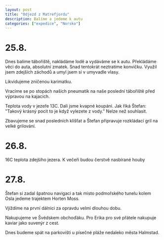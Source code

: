 ```yaml
---
layout: post
title: "Odjezd z Matrefjordu"
description: Balíme a jedeme k autu
categories: ["expedice", "Norsko"]
---
```


# 25.8.

Dnes balíme tábořiště, nakládáme lodě a vydáváme se k autu. Překládáme věci do auta, absolutní zmatek. Snad tentokrát neztratíme konvičku. Využil jsem zdejších záchodů a umyl jsem si v umyvadle vlasy. 

Likvidujeme zničenou karimatku.

Vracíme se po stopách našich pneumatik na naše poslední tábořiště před výpravou na kajacích. 

Teplota vody v jezeře 13C. Dali jsme kvapné koupání. Jak říká Štefan: "Takový krásný pocit to je když vylezete z vody." Nelze než souhlasit. 

Zbavujeme se snad posledních klíšťat a Štefan připravuje rozkládací gril na velké grilování.

# 26.8.

16C teplota zdejšího jezera.
K večeři budou čerstvě nasbírané houby

# 27.8.

Štefan si zadal špatnou navigaci a tak misto podmořského tunelu kolem Osla jedeme trajektem Horten Moss.

Vjíždíme na první dálnici za opravdu velmi dlouhou dobu.

Nakupujeme ve Švédskem obchoďáku. Pro Erika pro své přátele nakupuje kaviar jako suvenýr z cest.

Dnes budeme spát na parkovišti u písečné pláže nedaleko města Halmstad.

